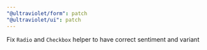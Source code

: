 ```yaml
---
"@ultraviolet/form": patch
"@ultraviolet/ui": patch
---
```


Fix `Radio` and `Checkbox` helper to have correct sentiment and variant
